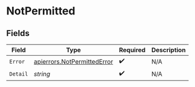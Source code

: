 # NotPermitted


## Fields

| Field                                                                      | Type                                                                       | Required                                                                   | Description                                                                |
| -------------------------------------------------------------------------- | -------------------------------------------------------------------------- | -------------------------------------------------------------------------- | -------------------------------------------------------------------------- |
| `Error`                                                                    | [apierrors.NotPermittedError](../../models/apierrors/notpermittederror.md) | :heavy_check_mark:                                                         | N/A                                                                        |
| `Detail`                                                                   | *string*                                                                   | :heavy_check_mark:                                                         | N/A                                                                        |